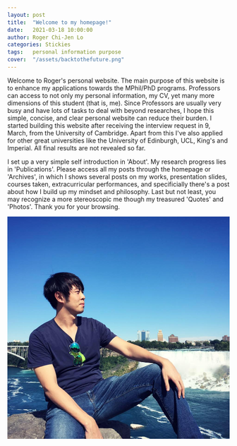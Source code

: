```yaml
---
layout: post
title:  "Welcome to my homepage!"
date:   2021-03-18 10:00:00
author: Roger Chi-Jen Lo
categories: Stickies
tags:	personal information purpose
cover:  "/assets/backtothefuture.png"
---
```


Welcome to Roger's personal website. The main purpose of this website is to enhance my applications towards the MPhil/PhD programs. Professors can access to not only my personal information, my CV, yet many more dimensions of this student (that is, me). Since Professors are usually very busy and have lots of tasks to deal with beyond researches, I hope this simple, concise, and clear personal website can reduce their burden. I started building this website after receiving the interview request in 9, March, from the University of Cambridge. Apart from this I've also applied for other great universities like the University of Edinburgh, UCL, King's and Imperial. All final results are not revealed so far.

I set up a very simple self introduction in 'About'. My research progress lies in 'Publications'. Please access all my posts through the homepage or 'Archives', in which I shows several posts on my works, presentation slides, courses taken, extracurricular performances, and specificially there's a post about how I build up my mindset and philosophy. Last but not least, you may recognize a more stereoscopic me though my treasured 'Quotes' and 'Photos'. Thank you for your browsing.

<a href="/assets/niagarafalls.jpg" data-lightbox="falcon9-large" data-title="Profile photo taken at Niagara Falls, Canada, at 2018">
  <img src="/assets/niagarafalls.jpg" title="Profile photo taken at Niagara Falls, Canada, at 2018">
</a>
